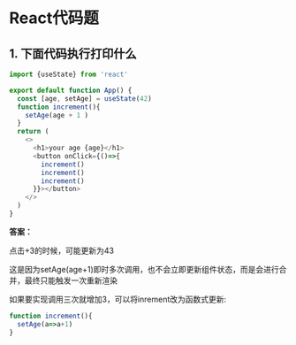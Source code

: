 # React代码题

## 1. 下面代码执行打印什么

```js
import {useState} from 'react'

export default function App() {
  const [age, setAge] = useState(42)
  function increment(){
    setAge(age + 1 )
  }
  return (
    <>
      <h1>your age {age}</h1>
      <button onClick={()=>{
        increment()
        increment()
        increment()
      }}></button>
    </>
  )
}
```

**答案：**

点击+3的时候，可能更新为43

这是因为setAge(age+1)即时多次调用，也不会立即更新组件状态，而是会进行合并，最终只能触发一次重新渲染

如果要实现调用三次就增加3，可以将inrement改为函数式更新:

```js
function increment(){
  setAge(a=>a+1)
}
```

